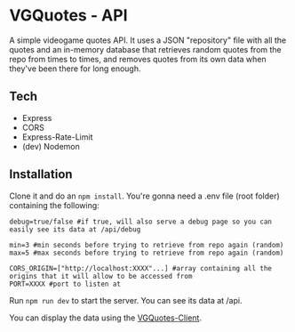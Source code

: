 # VGQuotes - API

A simple videogame quotes API. It uses a JSON "repository" file with all the quotes and an in-memory database that retrieves random quotes from the repo from times to times, and removes quotes from its own data when they've been there for long enough.

## Tech

- Express
- CORS
- Express-Rate-Limit
- (dev) Nodemon

## Installation

Clone it and do an `npm install`. You're gonna need a .env file (root folder) containing the following:

```
debug=true/false #if true, will also serve a debug page so you can easily see its data at /api/debug

min=3 #min seconds before trying to retrieve from repo again (random)
max=5 #max seconds before trying to retrieve from repo again (random)

CORS_ORIGIN=["http://localhost:XXXX"...] #array containing all the origins that it will allow to be accessed from
PORT=XXXX #port to listen at
```

Run `npm run dev` to start the server. You can see its data at /api.

You can display the data using the [VGQuotes-Client](https://gitlab.com/vgquotes/vgquotes-client).